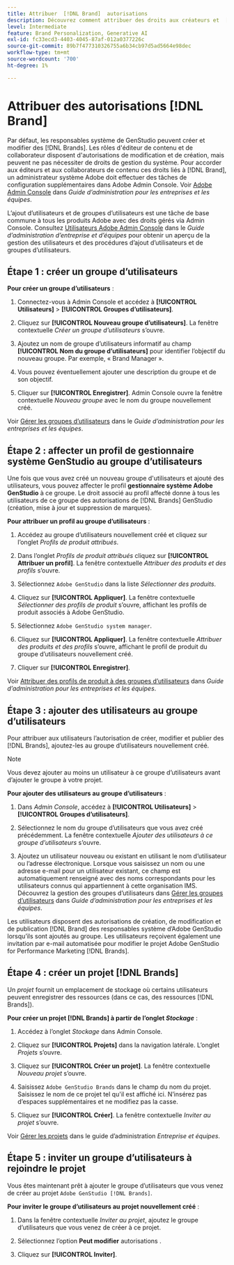 ```yaml
---
title: Attribuer  [!DNL Brand]  autorisations
description: Découvrez comment attribuer des droits aux créateurs et  [!DNL Brand]  éditeurs GenStudio for Performance Marketing.
level: Intermediate
feature: Brand Personalization, Generative AI
exl-id: fc33ecd3-4403-4045-87af-012a0377226c
source-git-commit: 89b7f477310326755a6b34cb97d5ad5664e98dec
workflow-type: tm+mt
source-wordcount: '700'
ht-degree: 1%

---
```


# Attribuer des autorisations [!DNL Brand]

Par défaut, les responsables système de GenStudio peuvent créer et modifier des [!DNL Brands]. Les rôles d&#39;éditeur de contenu et de collaborateur disposent d&#39;autorisations de modification et de création, mais peuvent ne pas nécessiter de droits de gestion du système. Pour accorder aux éditeurs et aux collaborateurs de contenu ces droits liés à [!DNL Brand], un administrateur système Adobe doit effectuer des tâches de configuration supplémentaires dans Adobe Admin Console. Voir [Adobe Admin Console](https://helpx.adobe.com/enterprise/using/admin-console.html#Overview) dans _Guide d’administration pour les entreprises et les équipes_.

L’ajout d’utilisateurs et de groupes d’utilisateurs est une tâche de base commune à tous les produits Adobe avec des droits gérés via Admin Console. Consultez [Utilisateurs Adobe Admin Console](https://helpx.adobe.com/fr/enterprise/using/users.html) dans le _Guide d’administration d’entreprise et d’équipes_ pour obtenir un aperçu de la gestion des utilisateurs et des procédures d’ajout d’utilisateurs et de groupes d’utilisateurs.

## Étape 1 : créer un groupe d’utilisateurs

**Pour créer un groupe d’utilisateurs** :

1. Connectez-vous à Admin Console et accédez à **[!UICONTROL Utilisateurs]** > **[!UICONTROL Groupes d’utilisateurs]**.

1. Cliquez sur **[!UICONTROL Nouveau groupe d’utilisateurs]**. La fenêtre contextuelle _Créer un groupe d’utilisateurs_ s’ouvre.

1. Ajoutez un nom de groupe d’utilisateurs informatif au champ **[!UICONTROL Nom du groupe d’utilisateurs]** pour identifier l’objectif du nouveau groupe. Par exemple, « Brand Manager ».

1. Vous pouvez éventuellement ajouter une description du groupe et de son objectif.

1. Cliquer sur **[!UICONTROL Enregistrer]**. Admin Console ouvre la fenêtre contextuelle _Nouveau groupe_ avec le nom du groupe nouvellement créé.

Voir [Gérer les groupes d’utilisateurs](https://helpx.adobe.com/fr/enterprise/using/user-groups.html) dans le _Guide d’administration pour les entreprises et les équipes_.

## Étape 2 : affecter un profil de gestionnaire système GenStudio au groupe d’utilisateurs

Une fois que vous avez créé un nouveau groupe d&#39;utilisateurs et ajouté des utilisateurs, vous pouvez affecter le profil **gestionnaire système Adobe GenStudio** à ce groupe. Le droit associé au profil affecté donne à tous les utilisateurs de ce groupe des autorisations de [!DNL Brands] GenStudio (création, mise à jour et suppression de marques).

**Pour attribuer un profil au groupe d’utilisateurs** :

1. Accédez au groupe d’utilisateurs nouvellement créé et cliquez sur l’onglet _Profils de produit attribués_.

1. Dans l’onglet _Profils de produit attribués_ cliquez sur **[!UICONTROL Attribuer un profil]**. La fenêtre contextuelle _Attribuer des produits et des profils_ s’ouvre.

1. Sélectionnez `Adobe GenStudio` dans la liste _Sélectionner des produits_.

1. Cliquez sur **[!UICONTROL Appliquer]**. La fenêtre contextuelle _Sélectionner des profils de produit_ s’ouvre, affichant les profils de produit associés à Adobe GenStudio.

1. Sélectionnez `Adobe GenStudio system manager`.

1. Cliquez sur **[!UICONTROL Appliquer]**. La fenêtre contextuelle _Attribuer des produits et des profils_ s’ouvre, affichant le profil de produit du groupe d’utilisateurs nouvellement créé.

1. Cliquer sur **[!UICONTROL Enregistrer]**.

Voir [Attribuer des profils de produit à des groupes d’utilisateurs](https://helpx.adobe.com/fr/enterprise/using/user-groups.html) dans _Guide d’administration pour les entreprises et les équipes_.

## Étape 3 : ajouter des utilisateurs au groupe d’utilisateurs

Pour attribuer aux utilisateurs l’autorisation de créer, modifier et publier des [!DNL Brands], ajoutez-les au groupe d’utilisateurs nouvellement créé.

>[!NOTE]
>
>Vous devez ajouter au moins un utilisateur à ce groupe d’utilisateurs avant d’ajouter le groupe à votre projet.

**Pour ajouter des utilisateurs au groupe d’utilisateurs** :

1. Dans _Admin Console_, accédez à **[!UICONTROL Utilisateurs]** > **[!UICONTROL Groupes d’utilisateurs]**.

1. Sélectionnez le nom du groupe d’utilisateurs que vous avez créé précédemment. La fenêtre contextuelle _Ajouter des utilisateurs à ce groupe d’utilisateurs_ s’ouvre.

1. Ajoutez un utilisateur nouveau ou existant en utilisant le nom d’utilisateur ou l’adresse électronique. Lorsque vous saisissez un nom ou une adresse e-mail pour un utilisateur existant, ce champ est automatiquement renseigné avec des noms correspondants pour les utilisateurs connus qui appartiennent à cette organisation IMS. Découvrez la gestion des groupes d’utilisateurs dans [Gérer les groupes d’utilisateurs](https://helpx.adobe.com/fr/enterprise/using/user-groups.html) dans _Guide d’administration pour les entreprises et les équipes_.

Les utilisateurs disposent des autorisations de création, de modification et de publication [!DNL Brand] des responsables système d’Adobe GenStudio lorsqu’ils sont ajoutés au groupe. Les utilisateurs reçoivent également une invitation par e-mail automatisée pour modifier le projet Adobe GenStudio for Performance Marketing [!DNL Brands].

## Étape 4 : créer un projet [!DNL Brands]

Un _projet_ fournit un emplacement de stockage où certains utilisateurs peuvent enregistrer des ressources (dans ce cas, des ressources [!DNL Brands]).

**Pour créer un projet [!DNL Brands] à partir de l’onglet _Stockage_** :

1. Accédez à l’onglet _Stockage_ dans Admin Console.

1. Cliquez sur **[!UICONTROL Projets]** dans la navigation latérale. L’onglet _Projets_ s’ouvre.

1. Cliquez sur **[!UICONTROL Créer un projet]**. La fenêtre contextuelle _Nouveau projet_ s’ouvre.

1. Saisissez `Adobe GenStudio Brands` dans le champ du nom du projet. Saisissez le nom de ce projet tel qu&#39;il est affiché ici. N’insérez pas d’espaces supplémentaires et ne modifiez pas la casse.

1. Cliquez sur **[!UICONTROL Créer]**. La fenêtre contextuelle _Inviter au projet_ s’ouvre.

Voir [Gérer les projets](https://helpx.adobe.com/enterprise/using/projects-in-business-storage.html) dans le guide d’administration _Entreprise et équipes_.

## Étape 5 : inviter un groupe d’utilisateurs à rejoindre le projet

Vous êtes maintenant prêt à ajouter le groupe d’utilisateurs que vous venez de créer au projet `Adobe GenStudio [!DNL Brands]`.

**Pour inviter le groupe d’utilisateurs au projet nouvellement créé** :

1. Dans la fenêtre contextuelle _Inviter au projet_, ajoutez le groupe d’utilisateurs que vous venez de créer à ce projet.

1. Sélectionnez l’option **Peut modifier** autorisations .

1. Cliquez sur **[!UICONTROL Inviter]**.
